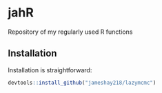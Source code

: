 # jahR
 Repository of my regularly used R functions
 
## Installation
Installation is straightforward:
```r
devtools::install_github("jameshay218/lazymcmc")
```

